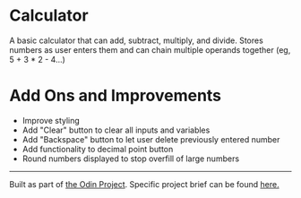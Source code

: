 # Calculator

A basic calculator that can add, subtract, multiply, and divide. Stores numbers as user enters them and can chain multiple operands together (eg, 5 + 3 * 2 - 4...)

# Add Ons and Improvements

* Improve styling
* Add "Clear" button to clear all inputs and variables
* Add "Backspace" button to let user delete previously entered number
* Add functionality to decimal point button
* Round numbers displayed to stop overfill of large numbers

---
Built as part of [the Odin Project](https://www.theodinproject.com/). Specific project brief can be found [here.](https://www.theodinproject.com/lessons/foundations-calculator)